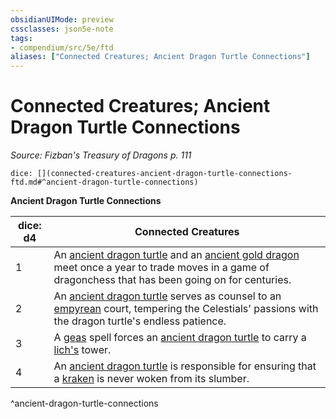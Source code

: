 ```yaml
---
obsidianUIMode: preview
cssclasses: json5e-note
tags:
- compendium/src/5e/ftd
aliases: ["Connected Creatures; Ancient Dragon Turtle Connections"]
---
```

# Connected Creatures; Ancient Dragon Turtle Connections
*Source: Fizban's Treasury of Dragons p. 111* 

`dice: [](connected-creatures-ancient-dragon-turtle-connections-ftd.md#^ancient-dragon-turtle-connections)`

**Ancient Dragon Turtle Connections**

| dice: d4 | Connected Creatures |
|----------|---------------------|
| 1 | An [ancient dragon turtle](/2-Mechanics/CLI/bestiary/dragon/ancient-dragon-turtle-ftd.md) and an [ancient gold dragon](/2-Mechanics/CLI/bestiary/dragon/ancient-gold-dragon.md) meet once a year to trade moves in a game of dragonchess that has been going on for centuries. |
| 2 | An [ancient dragon turtle](/2-Mechanics/CLI/bestiary/dragon/ancient-dragon-turtle-ftd.md) serves as counsel to an [empyrean](/2-Mechanics/CLI/bestiary/celestial/empyrean.md) court, tempering the Celestials' passions with the dragon turtle's endless patience. |
| 3 | A [geas](/2-Mechanics/CLI/spells/geas.md) spell forces an [ancient dragon turtle](/2-Mechanics/CLI/bestiary/dragon/ancient-dragon-turtle-ftd.md) to carry a [lich's](/2-Mechanics/CLI/bestiary/undead/lich.md) tower. |
| 4 | An [ancient dragon turtle](/2-Mechanics/CLI/bestiary/dragon/ancient-dragon-turtle-ftd.md) is responsible for ensuring that a [kraken](/2-Mechanics/CLI/bestiary/monstrosity/kraken.md) is never woken from its slumber. |
^ancient-dragon-turtle-connections